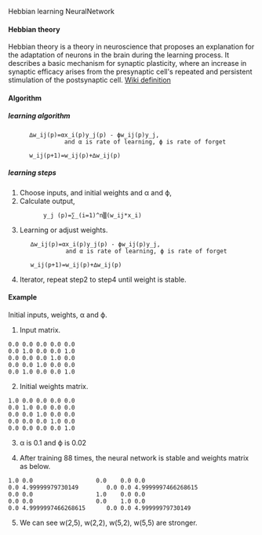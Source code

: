 
Hebbian learning NeuralNetwork

#### Hebbian theory

Hebbian theory is a theory in neuroscience that proposes an explanation for the adaptation of neurons in the brain during the learning process. It describes a basic mechanism for synaptic plasticity, where an increase in synaptic efficacy arises from the presynaptic cell's repeated and persistent stimulation of the postsynaptic cell. [Wiki definition](https://en.wikipedia.org/wiki/Hebbian_theory)

#### Algorithm

##### learning algorithm

          ∆w_ij(p)=αx_i(p)y_j(p) - ϕw_ij(p)y_j, 
                    and α is rate of learning, ϕ is rate of forget
          
          w_ij(p+1)=w_ij(p)+∆w_ij(p)

##### learning steps

1. Choose inputs, and initial weights and α and ϕ, 
2. Calculate output,
```
          y_j (p)=∑_(i=1)^n▒(w_ij*x_i)
```
3. Learning or adjust weights.
       
          ∆w_ij(p)=αx_i(p)y_j(p) - ϕw_ij(p)y_j, 
                    and α is rate of learning, ϕ is rate of forget
          
          w_ij(p+1)=w_ij(p)+∆w_ij(p)
         
4. Iterator, repeat step2 to step4 until weight is stable.

#### Example

Initial inputs, weights, α and ϕ.
1. Input matrix.

```
0.0	0.0	0.0	0.0	0.0	
0.0	1.0	0.0	0.0	1.0	
0.0	0.0	0.0	1.0	0.0	
0.0	0.0	1.0	0.0	0.0	
0.0	1.0	0.0	0.0	1.0
```
2. Initial weights matrix.

```
1.0	0.0	0.0	0.0	0.0	
0.0	1.0	0.0	0.0	0.0	
0.0	0.0	1.0	0.0	0.0	
0.0	0.0	0.0	1.0	0.0	
0.0	0.0	0.0	0.0	1.0
```
3. α is 0.1 and ϕ is 0.02

4. After training 88 times, the neural network is stable and weights matrix as below.

```
1.0	0.0	                 0.0	0.0	0.0	
0.0	4.99999979730149	    0.0	0.0	4.9999997466268615	
0.0	0.0	                 1.0	0.0	0.0	
0.0	0.0	                 0.0	1.0	0.0	
0.0	4.9999997466268615	    0.0	0.0	4.99999979730149
```
5. We can see w(2,5), w(2,2), w(5,2), w(5,5) are stronger. 




